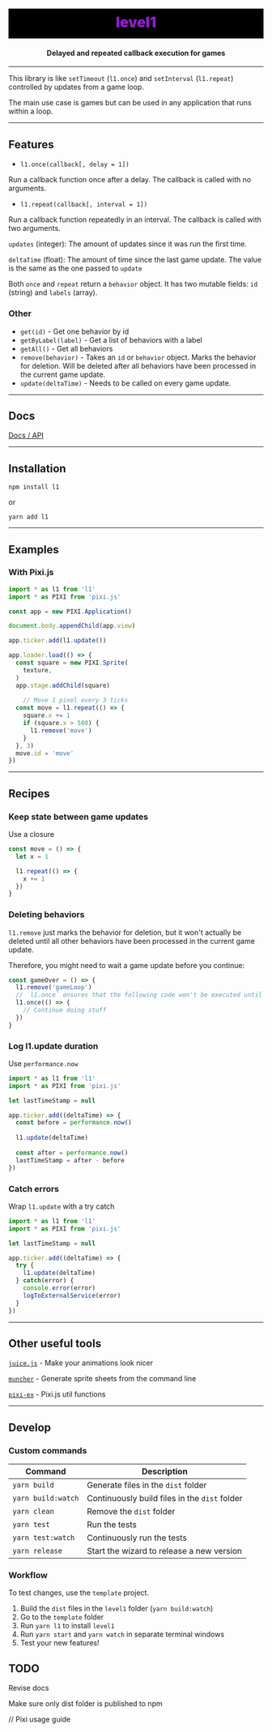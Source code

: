 <h1 align="center" style="font-weight: 900; background-color: black; color:#921dcc; padding: 10px 0 15px 0">
  level1
</h1>
<h4 align="center">
  Delayed and repeated callback execution for games
</h4>

---

This library is like `setTimeout` (`l1.once`) and `setInterval` (`l1.repeat`) controlled by updates from a game loop.

The main use case is games but can be used in any application that runs within a loop.

---

## Features

 - `l1.once(callback[, delay = 1])` 

 Run a callback function once after a delay. The callback is called with no arguments.

 - `l1.repeat(callback[, interval = 1])` 

 Run a callback function repeatedly in an interval. The callback is called with two arguments. 
 
 `updates` (integer): The amount of updates since it was run the first time.
 
 `deltaTime` (float): The amount of time since the last game update. The value is the same as the one passed to `update`

Both `once` and `repeat` return a `behavior` object. It has two mutable fields: `id` (string) and `labels` (array).

### Other

- `get(id)` - Get one behavior by id
- `getByLabel(label)` - Get a list of behaviors with a label
- `getAll()` - Get all behaviors
- `remove(behavior)` - Takes an `id` or `behavior` object. Marks the behavior for deletion. Will be deleted after all behaviors have been processed in the current game update.
- `update(deltaTime)` - Needs to be called on every game update.

---

## Docs

[Docs / API](https://rymdkraftverk.github.io/level1/)

---

## Installation

`npm install l1`

or

`yarn add l1`

---

## Examples

### With Pixi.js

```js
import * as l1 from 'l1'
import * as PIXI from 'pixi.js'

const app = new PIXI.Application()

document.body.appendChild(app.view)

app.ticker.add(l1.update())

app.loader.load(() => {
  const square = new PIXI.Sprite(
    texture, 
  )
  app.stage.addChild(square)
  
    // Move 1 pixel every 3 ticks
  const move = l1.repeat(() => {
    square.x += 1
    if (square.x > 500) {
      l1.remove('move')
    }
  }, 3)
  move.id = 'move'
})
```

---

## Recipes

### Keep state between game updates

Use a closure

```js
const move = () => {
  let x = 1

  l1.repeat(() => {
    x += 1
  })
}
```

### Deleting behaviors

`l1.remove` just marks the behavior for deletion, but it won't actually be deleted until all other behaviors have been processed in the current game update.

Therefore, you might need to wait a game update before you continue:

```js
const gameOver = () => {
  l1.remove('gameLoop')
  // `l1.once` ensures that the following code won't be executed until the `gameLoop` behavior has been deleted.
  l1.once(() => {
    // Continue doing stuff
  })
}
```


### Log l1.update duration

Use `performance.now`

```js
import * as l1 from 'l1'
import * as PIXI from 'pixi.js'

let lastTimeStamp = null

app.ticker.add((deltaTime) => {
  const before = performance.now()
  
  l1.update(deltaTime)
  
  const after = performance.now()
  lastTimeStamp = after - before
})
```

### Catch errors

Wrap `l1.update` with a try catch

```js
import * as l1 from 'l1'
import * as PIXI from 'pixi.js'

let lastTimeStamp = null

app.ticker.add((deltaTime) => {
  try {
    l1.update(deltaTime)
  } catch(error) {
    console.error(error)
    logToExternalService(error)
  }
})
```

---

## Other useful tools

[`juice.js`](https://github.com/rymdkraftverk/juice.js) - Make your animations look nicer

[`muncher`](https://github.com/sajmoni/muncher) - Generate sprite sheets from the command line

[`pixi-ex`](https://github.com/sajmoni/pixi-ex) - Pixi.js util functions

---

## Develop

### Custom commands

Command | Description
------- | -----------
`yarn build` | Generate files in the `dist` folder
`yarn build:watch` | Continuously build files in the `dist` folder
`yarn clean` | Remove the `dist` folder
`yarn test` | Run the tests
`yarn test:watch` | Continuously run the tests
`yarn release` | Start the wizard to release a new version

### Workflow

To test changes, use the `template` project.

1. Build the `dist` files in the `level1` folder (`yarn build:watch`)
2. Go to the `template` folder
3. Run `yarn l1` to install `level1`
4. Run `yarn start` and `yarn watch` in separate terminal windows
5. Test your new features!

## TODO

Revise docs

Make sure only dist folder is published to npm

// Pixi usage guide
